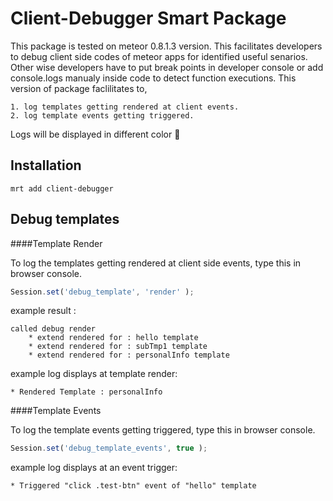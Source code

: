 Client-Debugger Smart Package
=============================

This package is tested on meteor 0.8.1.3 version. This facilitates developers to debug client side codes of meteor apps for identified useful senarios. Other wise developers have to put break points in developer console or add console.logs manualy inside code to detect function executions. This version of package faclilitates to,

	1. log templates getting rendered at client events.
	2. log template events getting triggered. 

Logs will be displayed in different color :green_heart:

Installation
------------

```
mrt add client-debugger
```

Debug templates
---------------

####Template Render

To log the templates getting rendered at client side events, type this in browser console.

```js
Session.set('debug_template', 'render' );

```
example result : 

	called debug render
    	* extend rendered for : hello template
    	* extend rendered for : subTmp1 template
    	* extend rendered for : personalInfo template 

example log displays at template render: 

	* Rendered Template : personalInfo  

####Template Events

To log the template events getting triggered, type this in browser console.

```js
Session.set('debug_template_events', true );

```
example log displays at an event trigger:

	* Triggered "click .test-btn" event of "hello" template 
